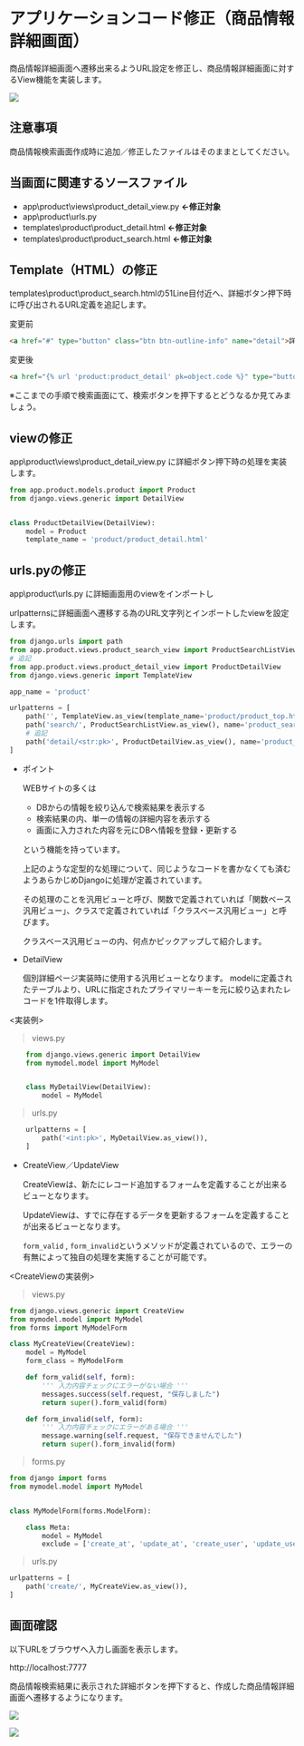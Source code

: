 # アプリケーションコード修正（商品情報詳細画面）
商品情報詳細画面へ遷移出来るようURL設定を修正し、商品情報詳細画面に対するView機能を実装します。

![](./img/27.png)



## 注意事項
商品情報検索画面作成時に追加／修正したファイルはそのままとしてください。


## 当画面に関連するソースファイル

- app\product\views\product_detail_view.py **←修正対象**
- app\product\urls.py
- templates\product\product_detail.html **←修正対象**
- templates\product\product_search.html **←修正対象**


## Template（HTML）の修正
templates\product\product_search.htmlの51Line目付近へ、詳細ボタン押下時に呼び出されるURL定義を追記します。

変更前

```html
<a href="#" type="button" class="btn btn-outline-info" name="detail">詳細</a>
```

変更後

```html
<a href="{% url 'product:product_detail' pk=object.code %}" type="button" class="btn btn-outline-info" name="detail">詳細</a>
```

※ここまでの手順で検索画面にて、検索ボタンを押下するとどうなるか見てみましょう。


## viewの修正
app\product\views\product_detail_view.py に詳細ボタン押下時の処理を実装します。


```python
from app.product.models.product import Product
from django.views.generic import DetailView


class ProductDetailView(DetailView):
    model = Product
    template_name = 'product/product_detail.html'
```


## urls.pyの修正
app\product\urls.py に詳細画面用のviewをインポートし

urlpatternsに詳細画面へ遷移する為のURL文字列とインポートしたviewを設定します。

```python
from django.urls import path
from app.product.views.product_search_view import ProductSearchListView
# 追記
from app.product.views.product_detail_view import ProductDetailView
from django.views.generic import TemplateView

app_name = 'product'

urlpatterns = [
    path('', TemplateView.as_view(template_name='product/product_top.html'), name='top'),
    path('search/', ProductSearchListView.as_view(), name='product_search'),
    # 追記
    path('detail/<str:pk>', ProductDetailView.as_view(), name='product_detail'),
]
```

- ポイント
  
  WEBサイトの多くは

  - DBからの情報を絞り込んで検索結果を表示する
  - 検索結果の内、単一の情報の詳細内容を表示する
  - 画面に入力された内容を元にDBへ情報を登録・更新する
  
  という機能を持っています。
  
  上記のような定型的な処理について、同じようなコードを書かなくても済むようあらかじめDjangoに処理が定義されています。
  
  その処理のことを汎用ビューと呼び、関数で定義されていれば「関数ベース汎用ビュー」、クラスで定義されていれば「クラスベース汎用ビュー」と呼びます。

  クラスベース汎用ビューの内、何点かピックアップして紹介します。
  
- DetailView

    個別詳細ページ実装時に使用する汎用ビューとなります。
    modelに定義されたテーブルより、URLに指定されたプライマリーキーを元に絞り込まれたレコードを1件取得します。

<実装例>

> views.py

```python
    from django.views.generic import DetailView
    from mymodel.model import MyModel


    class MyDetailView(DetailView):
        model = MyModel
```

> urls.py

```python
    urlpatterns = [
        path('<int:pk>', MyDetailView.as_view()),
    ]
```
  
  - CreateView／UpdateView
  
    CreateViewは、新たにレコード追加するフォームを定義することが出来るビューとなります。

    UpdateViewは、すでに存在するデータを更新するフォームを定義することが出来るビューとなります。
    
    ```form_valid``` , ```form_invalid```というメソッドが定義されているので、エラーの有無によって独自の処理を実施することが可能です。


<CreateViewの実装例>

> views.py

```python
from django.views.generic import CreateView
from mymodel.model import MyModel
from forms import MyModelForm

class MyCreateView(CreateView):
    model = MyModel
    form_class = MyModelForm

    def form_valid(self, form):
        ''' 入力内容チェックにエラーがない場合 '''
        messages.success(self.request, "保存しました")
        return super().form_valid(form)

    def form_invalid(self, form):
        ''' 入力内容チェックにエラーがある場合 '''
        message.warning(self.request, "保存できませんでした")
        return super().form_invalid(form)
```

> forms.py

```python
from django import forms
from mymodel.model import MyModel


class MyModelForm(forms.ModelForm):

    class Meta:
        model = MyModel
        exclude = ['create_at', 'update_at', 'create_user', 'update_user',]
```

> urls.py

```python
urlpatterns = [
    path('create/', MyCreateView.as_view()),
]
```

## 画面確認
以下URLをブラウザへ入力し画面を表示します。

http://localhost:7777

商品情報検索結果に表示された詳細ボタンを押下すると、作成した商品情報詳細画面へ遷移するようになります。

![](./img/6.png)

![](./img/7.png)